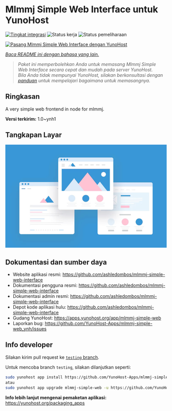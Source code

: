 <!--
N.B.: README ini dibuat secara otomatis oleh <https://github.com/YunoHost/apps/tree/master/tools/readme_generator>
Ini TIDAK boleh diedit dengan tangan.
-->

# Mlmmj Simple Web Interface untuk YunoHost

[![Tingkat integrasi](https://dash.yunohost.org/integration/mlmmj-simple-web.svg)](https://ci-apps.yunohost.org/ci/apps/mlmmj-simple-web/) ![Status kerja](https://ci-apps.yunohost.org/ci/badges/mlmmj-simple-web.status.svg) ![Status pemeliharaan](https://ci-apps.yunohost.org/ci/badges/mlmmj-simple-web.maintain.svg)

[![Pasang Mlmmj Simple Web Interface dengan YunoHost](https://install-app.yunohost.org/install-with-yunohost.svg)](https://install-app.yunohost.org/?app=mlmmj-simple-web)

*[Baca README ini dengan bahasa yang lain.](./ALL_README.md)*

> *Paket ini memperbolehkan Anda untuk memasang Mlmmj Simple Web Interface secara cepat dan mudah pada server YunoHost.*  
> *Bila Anda tidak mempunyai YunoHost, silakan berkonsultasi dengan [panduan](https://yunohost.org/install) untuk mempelajari bagaimana untuk memasangnya.*

## Ringkasan

A very simple web frontend in node for mlmmj.

**Versi terkirim:** 1.0~ynh1

## Tangkapan Layar

![Tangkapan Layar pada Mlmmj Simple Web Interface](./doc/screenshots/example.jpg)

## Dokumentasi dan sumber daya

- Website aplikasi resmi: <https://github.com/ashledombos/mlmmj-simple-web-interface>
- Dokumentasi pengguna resmi: <https://github.com/ashledombos/mlmmj-simple-web-interface>
- Dokumentasi admin resmi: <https://github.com/ashledombos/mlmmj-simple-web-interface>
- Depot kode aplikasi hulu: <https://github.com/ashledombos/mlmmj-simple-web-interface>
- Gudang YunoHost: <https://apps.yunohost.org/app/mlmmj-simple-web>
- Laporkan bug: <https://github.com/YunoHost-Apps/mlmmj-simple-web_ynh/issues>

## Info developer

Silakan kirim pull request ke [`testing` branch](https://github.com/YunoHost-Apps/mlmmj-simple-web_ynh/tree/testing).

Untuk mencoba branch `testing`, silakan dilanjutkan seperti:

```bash
sudo yunohost app install https://github.com/YunoHost-Apps/mlmmj-simple-web_ynh/tree/testing --debug
atau
sudo yunohost app upgrade mlmmj-simple-web -u https://github.com/YunoHost-Apps/mlmmj-simple-web_ynh/tree/testing --debug
```

**Info lebih lanjut mengenai pemaketan aplikasi:** <https://yunohost.org/packaging_apps>
